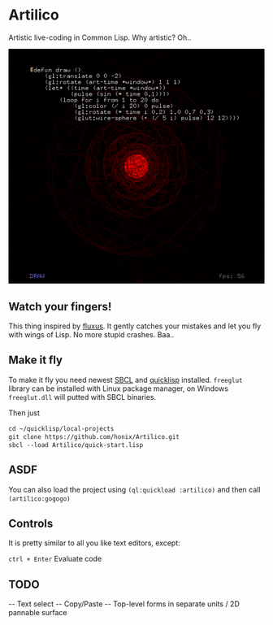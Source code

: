 # Artilico
Artistic live-coding in Common Lisp. Why artistic? Oh..

![artilico](/artilico-shot.png)

## Watch your fingers!
This thing inspired by [fluxus](https://en.wikipedia.org/wiki/Fluxus_(programming_environment)). It gently catches your mistakes and let you fly with wings of Lisp. No more stupid crashes. Baa..

## Make it fly

To make it fly you need newest [SBCL](http://www.sbcl.org/platform-table.html) and [quicklisp](https://www.quicklisp.org/beta/) installed. ```freeglut``` library can be installed with Linux package manager, on Windows ```freeglut.dll``` will putted with SBCL binaries.

Then just

```
cd ~/quicklisp/local-projects
git clone https://github.com/honix/Artilico.git
sbcl --load Artilico/quick-start.lisp

```

## ASDF

You can also load the project using `(ql:quickload :artilico)` and then call `(artilico:gogogo)`

## Controls
It is pretty similar to all you like text editors, except:

```ctrl + Enter``` Evaluate code

## TODO
-- Text select
-- Copy/Paste
-- Top-level forms in separate units / 2D pannable surface